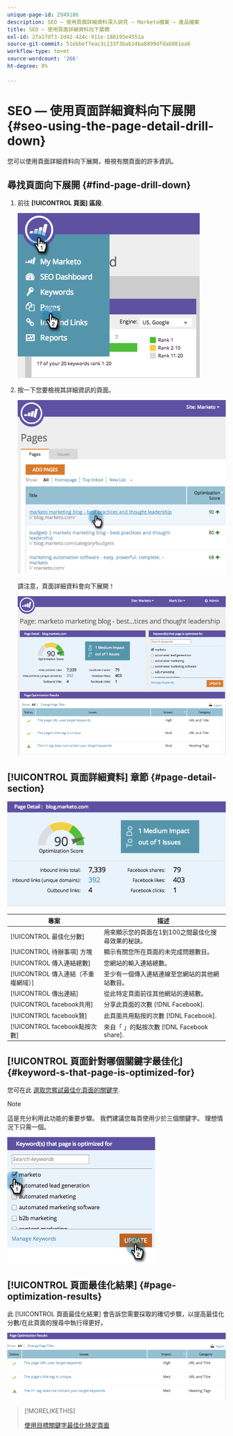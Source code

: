 ```yaml
---
unique-page-id: 2949186
description: SEO — 使用頁面詳細資料深入研究 — Marketo檔案 — 產品檔案
title: SEO — 使用頁面詳細資料向下展開
exl-id: 2fa1fdf3-2d42-424c-911e-188195e4551a
source-git-commit: 51ebbef7eac3c133f3bab14ba8899dfdab081ea6
workflow-type: tm+mt
source-wordcount: '266'
ht-degree: 0%

---
```


# SEO — 使用頁面詳細資料向下展開 {#seo-using-the-page-detail-drill-down}

您可以使用頁面詳細資料向下展開，檢視有關頁面的許多資訊。

## 尋找頁面向下展開 {#find-page-drill-down}

1. 前往 **[!UICONTROL 頁面] 區段**.

   ![](assets/image2014-9-17-21-3a54-3a53.png)

1. 按一下您要檢視其詳細資訊的頁面。

   ![](assets/image2014-9-17-21-3a54-3a58.png)

   請注意，頁面詳細資料會向下展開！

   ![](assets/image2014-9-17-21-3a55-3a2.png)

## [!UICONTROL 頁面詳細資料] 章節 {#page-detail-section}

![](assets/image2014-9-17-21-3a55-3a46.png)

| 專案 | 描述 |
|---|---|
| [!UICONTROL 最佳化分數] | 用來顯示您的頁面在1到100之間最佳化搜尋效果的秘訣。 |
| [!UICONTROL 待辦事項] 方塊 | 顯示有關您所在頁面的未完成問題數目。 |
| [!UICONTROL 傳入連結總數] | 您網站的輸入連結總數。 |
| [!UICONTROL 傳入連結（不重複網域）] | 至少有一個傳入連結連線至您網站的其他網站數目。 |
| [!UICONTROL 傳出連結] | 從此特定頁面前往其他網站的連結數。 |
| [!UICONTROL facebook共用] | 分享此頁面的次數 [!DNL Facebook]. |
| [!UICONTROL facebook贊] | 此頁面共用點按的次數 [!DNL Facebook]. |
| [!UICONTROL facebook點按次數] | 來自「 」的點按次數 [!DNL Facebook share]. |

## [!UICONTROL 頁面針對哪個關鍵字最佳化] {#keyword-s-that-page-is-optimized-for}

您可在此 [選取您嘗試最佳化頁面的關鍵字](/help/marketo/product-docs/additional-apps/seo/keywords/seo-optimize-specific-pages-with-targeted-keywords.md).

>[!NOTE]
>
>這是充分利用此功能的重要步驟。 我們建議您每頁使用少於三個關鍵字。 理想情況下只需一個。

![](assets/image2014-9-17-21-3a56-3a35.png)

## [!UICONTROL 頁面最佳化結果] {#page-optimization-results}

此 [!UICONTROL 頁面最佳化結果] 會告訴您需要採取的確切步驟，以提高最佳化分數/在此頁面的搜尋中執行得更好。

![](assets/image2014-9-17-21-3a56-3a41.png)

>[!MORELIKETHIS]
>
>[使用目標關鍵字最佳化特定頁面](/help/marketo/product-docs/additional-apps/seo/keywords/seo-optimize-specific-pages-with-targeted-keywords.md)
